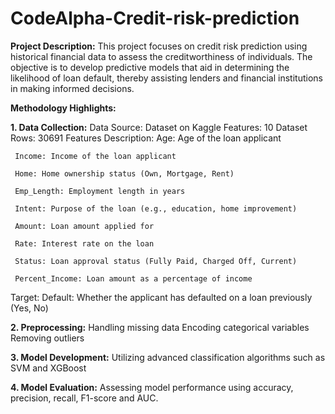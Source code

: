 # CodeAlpha-Credit-risk-prediction

**Project Description:**
This project focuses on credit risk prediction using historical financial data to assess the creditworthiness of individuals. The objective is to develop predictive models that aid in determining the likelihood of loan default, thereby assisting lenders and financial institutions in making informed decisions.

**Methodology Highlights:**

 **1. Data Collection:**
  Data Source: Dataset on Kaggle
  Features: 10
  Dataset Rows: 30691
  Features Description:
     Age: Age of the loan applicant
     
     Income: Income of the loan applicant
     
     Home: Home ownership status (Own, Mortgage, Rent)
     
     Emp_Length: Employment length in years
     
     Intent: Purpose of the loan (e.g., education, home improvement)
     
     Amount: Loan amount applied for
     
     Rate: Interest rate on the loan
     
     Status: Loan approval status (Fully Paid, Charged Off, Current)
     
     Percent_Income: Loan amount as a percentage of income
  Target:
     Default: Whether the applicant has defaulted on a loan previously (Yes, No)

 **2. Preprocessing:**
  Handling missing data
  Encoding categorical variables
  Removing outliers
  
 **3. Model Development:**
  Utilizing advanced classification algorithms such as SVM and XGBoost

 **4. Model Evaluation:**
  Assessing model performance using accuracy, precision, recall, F1-score and AUC.
